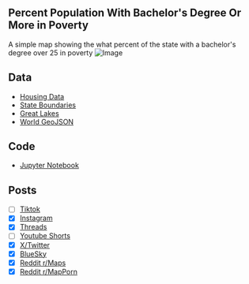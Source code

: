 ## Percent Population With Bachelor's Degree Or More in Poverty
A simple map showing the what percent of the state with a bachelor's degree over 25 in poverty
![Image](https://drive.google.com/uc?export=view&id=1-TjNZIk1pm21vt9XhQlPQaAsUyJhrloy)

## Data
* [Housing Data](https://data.census.gov/table/ACSST5Y2023.S1701?g=010XX00US$0400000)
* [State Boundaries](https://www.census.gov/geographies/mapping-files/time-series/geo/carto-boundary-file.html)
* [Great Lakes](https://usicecenter.gov/Products/GreatLakesData)
* [World GeoJSON](https://public.opendatasoft.com/explore/dataset/world-administrative-boundaries/export/?flg=en-us)

## Code
* [Jupyter Notebook](FormatData.ipynb)

## Posts
- [ ] [Tiktok]()
- [x] [Instagram](https://www.instagram.com/p/DIrTfEvvEfC/)
- [x] [Threads](https://www.threads.net/@vinemapper/post/DIrTfjwve01)
- [ ] [Youtube Shorts]()
- [x] [X/Twitter](https://x.com/VineMapper/status/1914007014956810255)
- [x] [BlueSky](https://bsky.app/profile/vinemapper.bsky.social/post/3lnb63cwftc2p)
- [x] [Reddit r/Maps](https://www.reddit.com/r/Maps/comments/1k3rmzq/percent_of_the_population_with_a_bachelor_degree/)
- [x] [Reddit r/MapPorn](https://www.reddit.com/r/MapPorn/comments/1k3rn0m/percent_of_the_population_with_a_bachelor_degree/)
